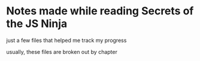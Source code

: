 Notes made while reading Secrets of the JS Ninja
================================

just a few files that helped me track my progress

usually, these files are broken out by chapter
